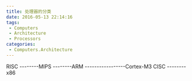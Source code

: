```yaml
---
title: 处理器的分类
date: 2016-05-13 22:14:16
tags:
 - Computers
 - Architecture
 - Processors
categories:
 - Computers.Architecture
---
```

RISC
\-\-\-\-\-\-\-\-MIPS
\-\-\-\-\-\-\-\-ARM
\-\-\-\-\-\-\-\-\-\-\-\-\-\-\-\-\-Cortex-M3
CISC
\-\-\-\-\-\-\-\-x86

